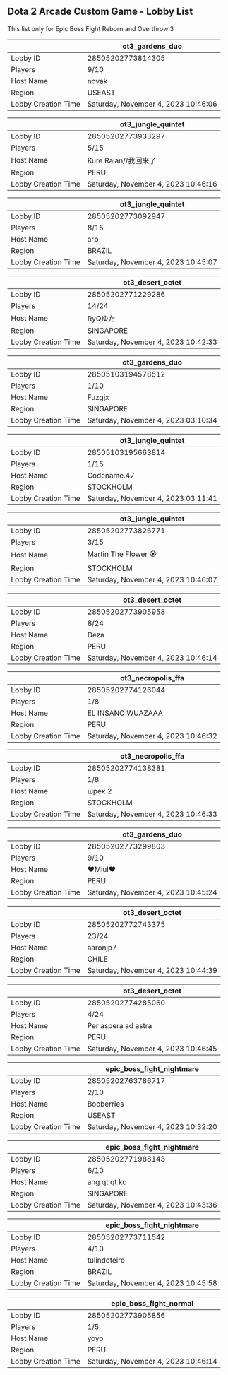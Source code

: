 ## Dota 2 Arcade Custom Game - Lobby List

This list only for Epic Boss Fight Reborn and Overthrow 3

|  | ot3_gardens_duo |
| ------ | ------ |
| Lobby ID | 28505202773814305 |
| Players | 9/10 |
| Host Name | novak |
| Region | USEAST |
| Lobby Creation Time | Saturday, November 4, 2023 10:46:06 |


|  | ot3_jungle_quintet |
| ------ | ------ |
| Lobby ID | 28505202773933297 |
| Players | 5/15 |
| Host Name | Kure Raian//我回来了 |
| Region | PERU |
| Lobby Creation Time | Saturday, November 4, 2023 10:46:16 |


|  | ot3_jungle_quintet |
| ------ | ------ |
| Lobby ID | 28505202773092947 |
| Players | 8/15 |
| Host Name | arp |
| Region | BRAZIL |
| Lobby Creation Time | Saturday, November 4, 2023 10:45:07 |


|  | ot3_desert_octet |
| ------ | ------ |
| Lobby ID | 28505202771229286 |
| Players | 14/24 |
| Host Name | RyQゆた |
| Region | SINGAPORE |
| Lobby Creation Time | Saturday, November 4, 2023 10:42:33 |


|  | ot3_gardens_duo |
| ------ | ------ |
| Lobby ID | 28505103194578512 |
| Players | 1/10 |
| Host Name | Fuzgjx |
| Region | SINGAPORE |
| Lobby Creation Time | Saturday, November 4, 2023 03:10:34 |


|  | ot3_jungle_quintet |
| ------ | ------ |
| Lobby ID | 28505103195663814 |
| Players | 1/15 |
| Host Name | Codename.47 |
| Region | STOCKHOLM |
| Lobby Creation Time | Saturday, November 4, 2023 03:11:41 |


|  | ot3_jungle_quintet |
| ------ | ------ |
| Lobby ID | 28505202773826771 |
| Players | 3/15 |
| Host Name | Martin The Flower 🏵 |
| Region | STOCKHOLM |
| Lobby Creation Time | Saturday, November 4, 2023 10:46:07 |


|  | ot3_desert_octet |
| ------ | ------ |
| Lobby ID | 28505202773905958 |
| Players | 8/24 |
| Host Name | Deza |
| Region | PERU |
| Lobby Creation Time | Saturday, November 4, 2023 10:46:14 |


|  | ot3_necropolis_ffa |
| ------ | ------ |
| Lobby ID | 28505202774126044 |
| Players | 1/8 |
| Host Name | EL INSANO WUAZAAA |
| Region | PERU |
| Lobby Creation Time | Saturday, November 4, 2023 10:46:32 |


|  | ot3_necropolis_ffa |
| ------ | ------ |
| Lobby ID | 28505202774138381 |
| Players | 1/8 |
| Host Name | шрек 2 |
| Region | STOCKHOLM |
| Lobby Creation Time | Saturday, November 4, 2023 10:46:33 |


|  | ot3_gardens_duo |
| ------ | ------ |
| Lobby ID | 28505202773299803 |
| Players | 9/10 |
| Host Name | ♥Miul♥ |
| Region | PERU |
| Lobby Creation Time | Saturday, November 4, 2023 10:45:24 |


|  | ot3_desert_octet |
| ------ | ------ |
| Lobby ID | 28505202772743375 |
| Players | 23/24 |
| Host Name | aaronjp7 |
| Region | CHILE |
| Lobby Creation Time | Saturday, November 4, 2023 10:44:39 |


|  | ot3_desert_octet |
| ------ | ------ |
| Lobby ID | 28505202774285060 |
| Players | 4/24 |
| Host Name | Per aspera ad astra |
| Region | PERU |
| Lobby Creation Time | Saturday, November 4, 2023 10:46:45 |


|  | epic_boss_fight_nightmare |
| ------ | ------ |
| Lobby ID | 28505202763786717 |
| Players | 2/10 |
| Host Name | Booberries |
| Region | USEAST |
| Lobby Creation Time | Saturday, November 4, 2023 10:32:20 |


|  | epic_boss_fight_nightmare |
| ------ | ------ |
| Lobby ID | 28505202771988143 |
| Players | 6/10 |
| Host Name | ang qt qt ko |
| Region | SINGAPORE |
| Lobby Creation Time | Saturday, November 4, 2023 10:43:36 |


|  | epic_boss_fight_nightmare |
| ------ | ------ |
| Lobby ID | 28505202773711542 |
| Players | 4/10 |
| Host Name | tulindoteiro |
| Region | BRAZIL |
| Lobby Creation Time | Saturday, November 4, 2023 10:45:58 |


|  | epic_boss_fight_normal |
| ------ | ------ |
| Lobby ID | 28505202773905856 |
| Players | 1/5 |
| Host Name | yoyo |
| Region | PERU |
| Lobby Creation Time | Saturday, November 4, 2023 10:46:14 |



